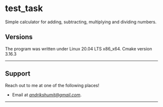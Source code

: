 # test_task

Simple calculator for adding, subtracting, multiplying and dividing numbers.


## Versions

The program was written under Linux 20.04 LTS x86_x64. Cmake version 3.16.3

---

## Support

Reach out to me at one of the following places!

- Email at *andrikshumit@gmail.com*.

---
